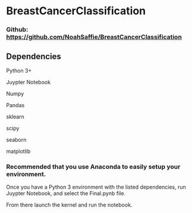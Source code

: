 # BreastCancerClassification

### Github: https://github.com/NoahSaffie/BreastCancerClassification

## Dependencies
Python 3+

Juypter Notebook

Numpy

Pandas

sklearn

scipy

seaborn

matplotlib

### Recommended that you use Anaconda to easily setup your environment.

Once you have a Python 3 environment with the listed dependencies, run Juypter Notebook, and select the Final.pynb file.

From there launch the kernel and run the notebook. 
